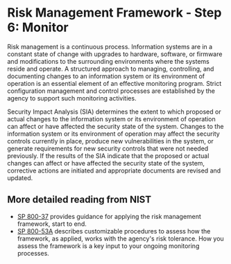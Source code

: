 # Risk Management Framework - Step 6: Monitor

Risk management is a continuous process. Information systems are in a constant state of change with upgrades to hardware, software, or firmware and modifications to the surrounding environments where the systems reside and operate. A structured approach to managing, controlling, and documenting changes to an information system or its environment of operation is an essential element of an effective monitoring program. Strict configuration management and control processes are established by the agency to support such monitoring activities.

Security Impact Analysis (SIA) determines the extent to which proposed or actual changes to the information system or its environment of operation can affect or have affected the security state of the system. Changes to the information system or its environment of operation may affect the security controls currently in place, produce new vulnerabilities in the system, or generate requirements for new security controls that were not needed previously. If the results of the SIA indicate that the proposed or actual changes can affect or have affected the security state of the system, corrective actions are initiated and appropriate documents are revised and updated.

## More detailed reading from NIST

- [SP 800-37](http://csrc.nist.gov/publications/nistpubs/800-37-rev1/sp800-37-rev1-final.pdf) provides guidance for applying the risk management framework, start to end.
- [SP 800-53A](http://nvlpubs.nist.gov/nistpubs/SpecialPublications/NIST.SP.800-53Ar5.pdf) describes customizable procedures to assess how the framework, as applied, works with the agency's risk tolerance. How you assess the framework is a key input to your ongoing monitoring processes.
